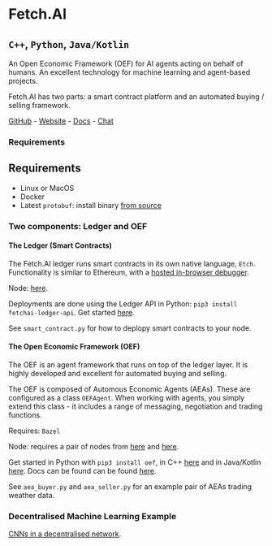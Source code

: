 # Fetch.AI
## `C++`, `Python`, `Java/Kotlin`

An Open Economic Framework (OEF) for AI agents acting on behalf of humans. An excellent technology for machine learning and agent-based projects.

Fetch.AI has two parts: a smart contract platform and an automated buying / selling framework.

[GitHub](https://github.com/fetchai) - [Website](https://fetch.ai/) - [Docs](https://docs.fetch.ai/) - [Chat](https://app.slack.com/client/TCK9CHC5V)

### Requirements

## Requirements

- Linux or MacOS
- Docker
- Latest `protobuf`: install binary [from source](https://github.com/protocolbuffers/protobuf/releases)

### Two components: Ledger and OEF

#### The Ledger (Smart Contracts)

The Fetch.AI ledger runs smart contracts in its own native language, `Etch`. Functionality is similar to Ethereum, with a [hosted in-browser debugger](http://etch-playground.fetch.ai/).

Node: [here](https://github.com/fetchai/ledger).

Deployments are done using the Ledger API in Python: `pip3 install fetchai-ledger-api`. Get started [here](https://docs.fetch.ai/etch-language/getstarted/).

See `smart_contract.py` for how to deplopy smart contracts to your node.

#### The Open Economic Framework (OEF)

The OEF is an agent framework that runs on top of the ledger layer. It is highly developed and excellent for automated buying and selling.

The OEF is composed of Automous Economic Agents (AEAs). These are configured as a class `OEFAgent`. When working with agents, you simply extend this class - it includes a range of messaging, negotiation and trading functions.

Requires: `Bazel`

Node: requires a pair of nodes from [here](https://github.com/fetchai/oef-mt-core) and [here](https://github.com/fetchai/oef-search-pluto).

Get started in Python with `pip3 install oef`, in C++ [here](https://github.com/fetchai/oef-sdk-cpp) and in Java/Kotlin [here](https://docs.fetch.ai/oef/java-kotlin-API/). Docs can be found can be found [here](https://docs.fetch.ai/oef/).

See `aea_buyer.py` and `aea_seller.py` for an example pair of AEAs trading weather data.

### Decentralised Machine Learning Example

[CNNs in a decentralised network]().
